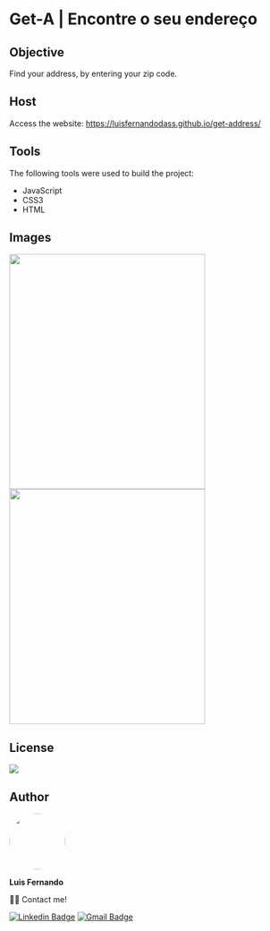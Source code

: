 # Get-A | Encontre o seu endereço

## Objective

Find your address, by entering your zip code.

## Host

Access the website: https://luisfernandodass.github.io/get-address/
 
## Tools

The following tools were used to build the project:

- JavaScript
- CSS3
- HTML

## Images

<img src="https://user-images.githubusercontent.com/67171626/132931525-60d13801-0aa5-483d-b778-3a4c8e6da966.png" width="350px" height="420px"/>
<img src="https://user-images.githubusercontent.com/67171626/132931529-ab8b7289-f37b-4354-9f80-632fdc733ec7.png" width="350px" height="420px"/>

## License
<img src="https://img.shields.io/github/license/luisfernandodass/get-address"/>

## Author

 <img style="border-radius: 50%;" src="https://avatars.githubusercontent.com/u/67171626?s=460&u=609fc063322b859752a5675bd4e17657e650a389&v=4" width="100px;" alt=""/>
 
 <b>Luis Fernando</b>
 
👋🏽 Contact me!

[![Linkedin Badge](https://img.shields.io/badge/-Luis-blue?style=flat-square&logo=Linkedin&logoColor=white&link=https://www.linkedin.com/in/luisfernando/)](https://www.linkedin.com/in/luisfernando/) 
[![Gmail Badge](https://img.shields.io/badge/-luisfernandodass@gmail.com-c14438?style=flat-square&logo=Gmail&logoColor=white&link=mailto:luisfernandodass@gmail.com)](mailto:luisfernandodass@gmail.com)

